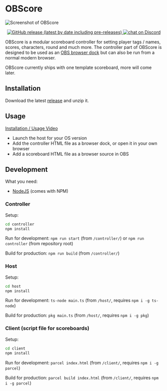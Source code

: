 # OBScore

![Screenshot of OBScore](https://i.imgur.com/ba5i6ih.png)
<p align="center">
  <a href="https://github.com/waffln/OBScore/releases/latest">
    <img
      alt="GitHub release (latest by date including pre-releases)"
      src="https://img.shields.io/github/v/release/waffln/obscore-react?include_prereleases&style=for-the-badge"
    />
  </a>
  <a href="https://discord.gg/zkUEfKB">
    <img
      alt="chat on Discord"
      src="https://img.shields.io/discord/553557935289270293?style=for-the-badge&label=Discord&logo=discord"
    />
  </a>
</p>

OBScore is a modular scoreboard controller for setting player tags / names, scores, characters, round and much more.
The controller part of OBScore is designed to be used as an [OBS browser dock](https://youtu.be/E0LLb6SfqRc) but can also be run from a normal modern browser.

OBScore currently ships with one template scoreboard, more will come later.

## Installation

Download the latest [release](https://github.com/waffln/OBScore/releases/latest) and unzip it.

## Usage

[Installation / Usage Video](https://www.youtube.com/watch?v=YWwYGsZNzwc)
- Launch the host for your OS version
- Add the controller HTML file as a browser dock, or open it in your own browser
- Add a scoreboard HTML file as a browser source in OBS

## Development

What you need:

- [NodeJS](https://nodejs.org/) (comes with NPM)

### Controller

Setup:

```sh
cd controller
npm install
```

Run for development: `npm run start` (from `/controller/`) or `npm run controller` (from repository root)

Build for production: `npm run build` (from `/controller/`)

### Host

Setup:

```sh
cd host
npm install
```

Run for development: `ts-node main.ts` (from `/host/`, requires `npm i -g ts-node`)

Build for production: `pkg main.ts` (from `/host/`, requires `npm i -g pkg`)

### Client (script file for scoreboards)

Setup:

```sh
cd client
npm install
```

Run for development: `parcel index.html` (from `/client/`, requires `npm i -g parcel`)

Build for production: `parcel build index.html` (from `/client/`, requires `npm i -g parcel`)
